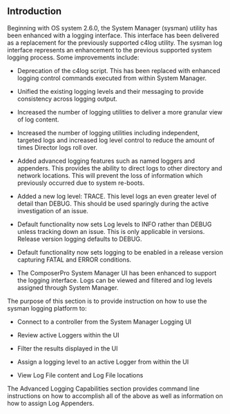 ## Introduction

Beginning with OS system 2.6.0, the System Manager (sysman) utility has been enhanced with a logging interface. This interface has been delivered as a replacement for the previously supported c4log utility. The sysman log interface represents an enhancement to the previous supported system logging process. Some improvements include:

- Deprecation of the c4log script. This has been replaced with enhanced logging control commands executed from within System Manager.

- Unified the existing logging levels and their messaging to provide consistency across logging output.

- Increased the number of logging utilities to deliver a more granular view of log content.

- Increased the number of logging utilities including independent, targeted logs and increased log level control to reduce the amount of times Director logs roll over.

- Added advanced logging features such as named loggers and appenders. This provides the ability to direct logs to other directory and network locations. This will prevent the loss of information which previously occurred due to system re-boots.

- Added a new log level: TRACE. This level logs an even greater level of detail than DEBUG. This should be used sparingly during the active investigation of an issue.

- Default functionality now sets Log levels to INFO rather than DEBUG unless tracking down an issue. This is only applicable in  versions. Release version logging defaults to DEBUG.

- Default functionality now sets logging to be enabled in a release version capturing FATAL and ERROR conditions.

- The ComposerPro System Manager UI has been enhanced to support the logging interface. Logs can be viewed and filtered and log levels assigned through System Manager.


The purpose of this section is to provide instruction on how to use the sysman logging platform to:

- Connect to a controller from the System Manager Logging UI

- Review active Loggers within the UI

- Filter the results displayed in the UI

- Assign a logging level to an active Logger from within the UI

- View Log File content and Log File locations

The Advanced Logging Capabilities section provides command line instructions on how to accomplish all of the above as well as information on how to assign Log Appenders.
